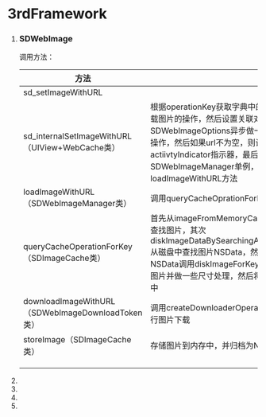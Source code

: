# 3rdFramework
1. ### SDWebImage

   调用方法：

   | 方法                                              |                                                              |      |
   | ------------------------------------------------- | ------------------------------------------------------------ | ---- |
   | sd_setImageWithURL                                |                                                              |      |
   | sd_internalSetImageWithURL（UIView+WebCache类）   | 根据operationKey获取字典中的value取消加载图片的操作，然后设置关联对象，根据SDWebImageOptions异步做一些设置图片的操作，然后如果url不为空，则设置actiivtyIndicator指示器，最后获取SDWebImageManager单例，执行loadImageWithURL方法 |      |
   | loadImageWithURL（SDWebImageManager类）           | 调用queryCacheOprationForkey                                 |      |
   | queryCacheOperationForKey（SDImageCache类）       | 首先从imageFromMemoryCacheForKey中查找图片，其次diskImageDataBySearchingAllPathsForKey从磁盘中查找图片NSData，然后根据找到的NSData调用diskImageForKey解档为Image图片并做一些尺寸处理，然后将图片存在内存中 |      |
   | downloadImageWithURL（SDWebImageDownloadToken类） | 调用createDownloaderOperationWithUrl进行图片下载             |      |
   | storeImage（SDImageCache类）                      | 存储图片到内存中，并归档为NSData存储                         |      |
   |                                                   |                                                              |      |
   |                                                   |                                                              |      |
   |                                                   |                                                              |      |

   

2. 

3. 

4. 

5. 

